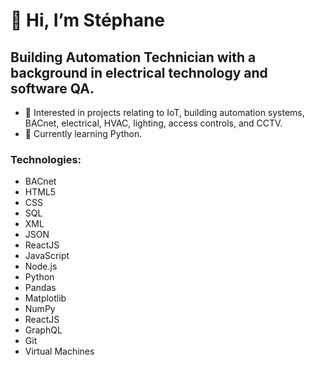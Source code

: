 <h1>👋 Hi, I’m Stéphane</h1>
<h2>Building Automation Technician with a background in electrical technology and software QA.</h2>

- 👀 Interested in projects relating to IoT, building automation systems, BACnet, electrical, HVAC, lighting, access controls, and CCTV.
- 🌱 Currently learning Python.

<h3>Technologies:</h3> 
 <ul>
  <li>BACnet</li>
  <li>HTML5</li>
  <li>CSS</li>
  <li>SQL</li>
  <li>XML</li>
  <li>JSON</li>
  <li>ReactJS</li>
  <li>JavaScript</li>
  <li>Node.js</li>
  <li>Python</li>
  <li>Pandas</li>
  <li>Matplotlib</li>
  <li>NumPy</li>
  <li>ReactJS</li>
  <li>GraphQL</li>
  <li>Git</li>
  <li>Virtual Machines</li>
</ul>


<!---
lionelroy/lionelroy is a ✨ special ✨ repository because its `README.md` (this file) appears on your GitHub profile.
You can click the Preview link to take a look at your changes.
--->
